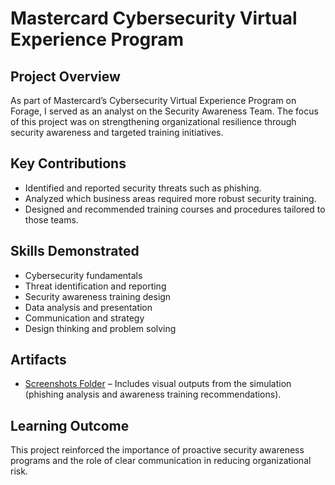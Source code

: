 # Mastercard Cybersecurity Virtual Experience Program  

## Project Overview  
As part of Mastercard’s Cybersecurity Virtual Experience Program on Forage, I served as an analyst on the Security Awareness Team. The focus of this project was on strengthening organizational resilience through security awareness and targeted training initiatives.  

## Key Contributions  
- Identified and reported security threats such as phishing.  
- Analyzed which business areas required more robust security training.  
- Designed and recommended training courses and procedures tailored to those teams.  

## Skills Demonstrated  
- Cybersecurity fundamentals  
- Threat identification and reporting  
- Security awareness training design  
- Data analysis and presentation  
- Communication and strategy  
- Design thinking and problem solving  

## Artifacts  
- [Screenshots Folder](./screenshots) – Includes visual outputs from the simulation (phishing analysis and awareness training recommendations).  

## Learning Outcome  
This project reinforced the importance of proactive security awareness programs and the role of clear communication in reducing organizational risk.  

